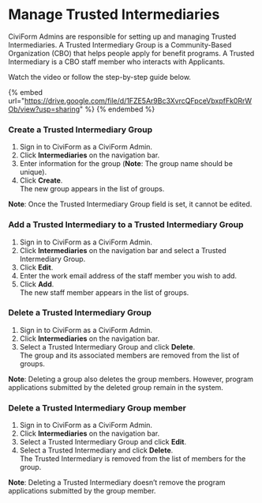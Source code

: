 # Manage Trusted Intermediaries

CiviForm Admins are responsible for setting up and managing Trusted Intermediaries. A Trusted Intermediary Group is a Community-Based Organization (CBO) that helps people apply for benefit programs. A Trusted Intermediary is a CBO staff member who interacts with Applicants.

Watch the video or follow the step-by-step guide below.

{% embed url="https://drive.google.com/file/d/1FZE5Ar9Bc3XvrcQFpceVbxpfFk0RrWOb/view?usp=sharing" %} {% endembed %}


### Create a Trusted Intermediary Group

1. Sign in to CiviForm as a CiviForm Admin.
2. Click **Intermediaries** on the navigation bar.
3. Enter information for the group (**Note**: The group name should be unique).
4. Click **Create**.\
   The new group appears in the list of groups.

**Note**: Once the Trusted Intermediary Group field is set, it cannot be edited.

### Add a Trusted Intermediary to a Trusted Intermediary Group

1. Sign in to CiviForm as a CiviForm Admin.
2. Click **Intermediaries** on the navigation bar and select a Trusted Intermediary Group.
3. Click **Edit**.
4. Enter the work email address of the staff member you wish to add.
5. Click **Add**.\
   The new staff member appears in the list of groups.

### Delete a Trusted Intermediary Group

1. Sign in to CiviForm as a CiviForm Admin.
2. Click **Intermediaries** on the navigation bar.
3. Select a Trusted Intermediary Group and click **Delete**.\
   The group and its associated members are removed from the list of groups.

**Note**: Deleting a group also deletes the group members. However, program applications submitted by the deleted group remain in the system.

### Delete a Trusted Intermediary Group member

1. Sign in to CiviForm as a CiviForm Admin.
2. Click **Intermediaries** on the navigation bar.
3. Select a Trusted Intermediary Group and click **Edit**.
4. Select a Trusted Intermediary and click **Delete**.\
   The Trusted Intermediary is removed from the list of members for the group.

**Note**: Deleting a Trusted Intermediary doesn’t remove the program applications submitted by the group member.
